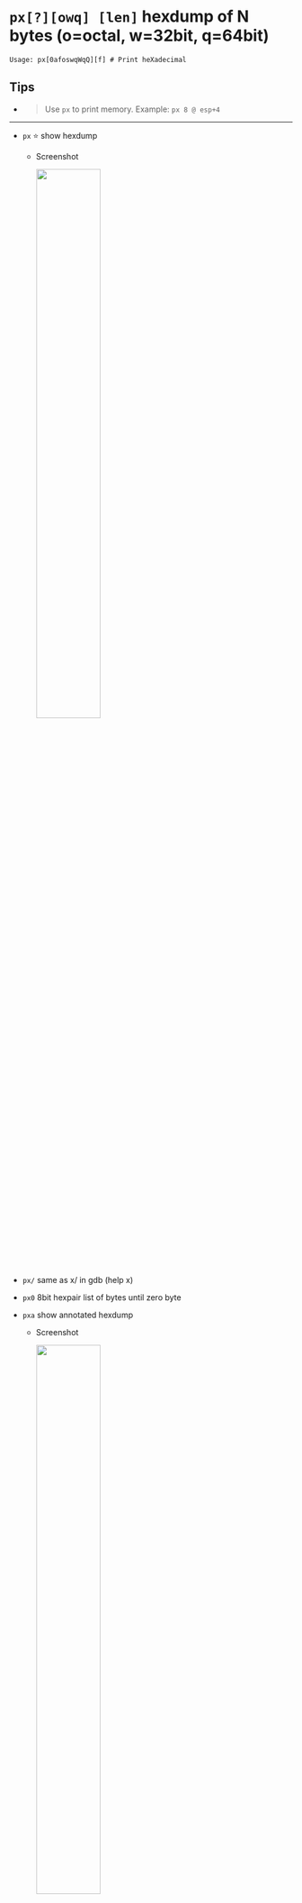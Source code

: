 <!-- TITLE: px -->

#  `px[?][owq] [len]` hexdump of N bytes (o=octal, w=32bit, q=64bit)


```text
Usage: px[0afoswqWqQ][f] # Print heXadecimal
```


## Tips
  - > Use `px` to print memory. Example: `px 8 @ esp+4`

---

- `px` ⭐ show hexdump
  - Screenshot

    <img src="/uploads/small-p/px.png" width="50%">

- `px/` same as x/ in gdb (help x)
- `px0` 8bit hexpair list of bytes until zero byte
- `pxa` show annotated hexdump
  - Screenshot

    <img src="/uploads/small-p/pxa.png" width="50%">

- `pxA` show op analysis color map
- `pxb` dump bits in hexdump form
- `pxc` show hexdump with comments
- `pxd[124]` signed integer dump (1 byte, 2 and 4)
- `pxe` 🚀 emoji hexdump! :) [asciinema](https://asciinema.org/a/g15mRdZIIhC6Zj3vNbp0flwiX)
- `pxf` show hexdump of current function
- `pxh` show hexadecimal half-words dump (16bit)
- `pxH` same as above, but one per line
- `pxi` HexII compact binary representation
- `pxl` display N lines (rows) of hexdump
- `pxo` show octal dump
- `pxq` show hexadecimal quad-words dump (64bit)
- `pxQ` same as above, but one per line
- `pxr[j]` show words with references to flags and code
  > _Alternatively, consider using `afvd`_
  > _`pxr @ esp` stack analysis. This is also memory telescoping_
  - Screenshot

     Green/Blue is executable, Red is data White is value?

    <img src="/uploads/small-p/pxr.png" width="50%">

- `pxs` show hexadecimal in sparse mode
- `pxt[*.] [origin]` show delta pointer table in r2 commands
- `pxw` show hexadecimal words dump (32bit)
  - Screenshot

    <img src="/uploads/small-p/pxw.png "Pxw")

- `pxW` same as above, but one per line
  - Screenshot

    <img src="/uploads/small-p/px-cap-w.png" width="30%">

- `pxx` show N bytes of hex-less hexdump
- `pxX` show N words of hex-less hexdump


<p hidden>px px0 pxa pxA pxb pxc pxd pxe pxf pxh pxH pxi pxl pxo pxq pxQ pxr pxs pxt pxw pxW pxx pxX</p>